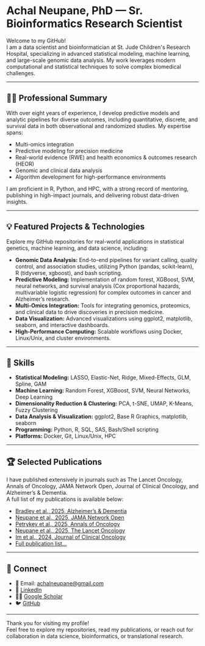 # Achal Neupane, PhD — Sr. Bioinformatics Research Scientist

Welcome to my GitHub!  
I am a data scientist and bioinformatician at St. Jude Children's Research Hospital, specializing in advanced statistical modeling, machine learning, and large-scale genomic data analysis. My work leverages modern computational and statistical techniques to solve complex biomedical challenges.

---

## 👨‍💻 Professional Summary

With over eight years of experience, I develop predictive models and analytic pipelines for diverse outcomes, including quantitative, discrete, and survival data in both observational and randomized studies. My expertise spans:

- Multi-omics integration
- Predictive modeling for precision medicine
- Real-world evidence (RWE) and health economics & outcomes research (HEOR)
- Genomic and clinical data analysis
- Algorithm development for high-performance environments

I am proficient in R, Python, and HPC, with a strong record of mentoring, publishing in high-impact journals, and delivering robust data-driven insights.

---

## 💡 Featured Projects & Technologies

Explore my GitHub repositories for real-world applications in statistical genetics, machine learning, and data science, including:

- **Genomic Data Analysis:** End-to-end pipelines for variant calling, quality control, and association studies, utilizing Python (pandas, scikit-learn), R (tidyverse, xgboost), and bash scripting.
- **Predictive Modeling:** Implementation of random forest, XGBoost, SVM, neural networks, and survival analysis (Cox proportional hazards, multivariable logistic regression) for complex outcomes in cancer and Alzheimer’s research.
- **Multi-Omics Integration:** Tools for integrating genomics, proteomics, and clinical data to drive discoveries in precision medicine.
- **Data Visualization:** Advanced visualizations using ggplot2, matplotlib, seaborn, and interactive dashboards.
- **High-Performance Computing:** Scalable workflows using Docker, Linux/Unix, and cluster environments.

---

## 🧠 Skills

- **Statistical Modeling:** LASSO, Elastic-Net, Ridge, Mixed-Effects, GLM, Spline, GAM
- **Machine Learning:** Random Forest, XGBoost, SVM, Neural Networks, Deep Learning
- **Dimensionality Reduction & Clustering:** PCA, t-SNE, UMAP, K-Means, Fuzzy Clustering
- **Data Analysis & Visualization:** ggplot2, Base R Graphics, matplotlib, seaborn
- **Programming:** Python, R, SQL, SAS, Bash/Shell scripting
- **Platforms:** Docker, Git, Linux/Unix, HPC

---

## 🏆 Selected Publications

I have published extensively in journals such as The Lancet Oncology, Annals of Oncology, JAMA Network Open, Journal of Clinical Oncology, and Alzheimer’s & Dementia.  
A full list of my publications is available below:

- [Bradley et al., 2025, Alzheimer’s & Dementia](https://doi.org/10.1002/alz.70377)
- [Neupane et al., 2025, JAMA Network Open](https://doi.org/10.1001/jamanetworkopen.2025.15793)
- [Petrykey et al., 2025, Annals of Oncology](https://doi.org/10.1016/j.annonc.2025.05.539)
- [Neupane et al., 2025, The Lancet Oncology](https://doi.org/10.1016/S1470-2045(25)00157-3)
- [Im et al., 2024, Journal of Clinical Oncology](https://doi.org/10.1200/JCO.23.02281)
- [Full publication list...](#publications-peer-reviewed)

---

## 🔗 Connect

- 📧 Email: [achalneupane@gmail.com](mailto:achalneupane@gmail.com)
- 💼 [LinkedIn](https://linkedin.com/in/achalneupane)
- 👨‍🔬 [Google Scholar](https://scholar.google.com/citations?user=YOURUSERID)
- 🐦 [GitHub](https://github.com/achalneupane)

---

Thank you for visiting my profile!  
Feel free to explore my repositories, read my publications, or reach out for collaboration in data science, bioinformatics, or translational research.
